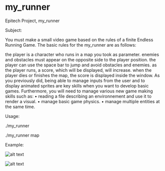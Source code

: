 # my_runner
Epitech Project, my_runner

Subject:

You must make a small video game based on the rules of a finite Endless Running Game.
The basic rules for the my_runner are as follows:


the player is a character who runs in a map you took as parameter.
enemies and obstacles must appear on the opposite side to the player position.
the player can use the space bar to jump and avoid obstacles and enemies.
as the player runs, a score, which will be displayed, will increase.
when the player dies or finishes the map, the score is displayed inside the window.
As you previously did, being able to manage inputs from the user and to display animated
sprites are key skills when you want to develop basic games. Furthermore, you will need to
manage various new game making skills such as:
• reading a file describing an environnement and use it to render a visual.
• manage basic game physics.
• manage multiple entities at the same time.

Usage:

./my_runner

./my_runner map

Example:

![alt text](https://raw.githubusercontent.com/alexandre10044/my_runner/master/demo_1.png)


![alt text](https://raw.githubusercontent.com/alexandre10044/my_runner/master/demo_2.png)
